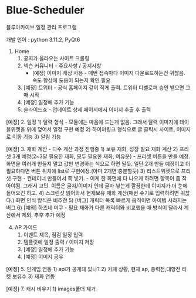 # Blue-Scheduler
블루아카이브 일정 관리 프로그램

개발 언어 : python 3.11.2, PyQt6

1. Home
    1) 공지가 올라오는 사이트 크롤링
    2) 넥슨 커뮤니티 - 주요사항 / 공지사항
        - [예정] 이미지 캐싱 사용 - 매번 접속마다 이미지 다운로드하는건 귀찮음. 속도 향상에 도움이 되는지 확인 필요
    3) [예정] 트위터 - 공식 홈페이지 같이 작게 출력. 트위터 디벨로퍼 승인 받으면 그때 시작
    4) [예정] 일정에 추가 기능
    5) 슬라이드쇼 - 업데이트 상세 페이지에서 이미지 추출 후 출력

[예정] 2. 일정
    1) 달력 형식
        - 모듈에는 마음에 드는게 없음. 그래서 달력 이미지에 테이블위젯을 위에 덮어서 일정 구현 예정 
    2) 하이퍼링크 형식으로 글 클릭시 사이트, 이미지로 이동 기능
    3) 알림 기능
  
[예정] 3. 재화 계산 - 다수 계산 과정 진행중
    1) 보유 재화, 성장 필요 재화 계산
    2) 프리셋 3개 예정(2~3달 필요한 재화, 모두 필요한 재화, 여유분)
        - 프리셋 버튼을 만들 예정. 화면을 여러개 만들지 말고 값만 변경하는 식으로 하면 될듯. 일단 2개 만들 예정이고 더 필요하다면 버튼 위치에 list로 구현예정.(아마 2개면 충분할듯)
    3) 리스트위젯으로 프리셋 구현
        - 컨테이너 만들어서 쭉 넣기.
        - 이게 한 화면에 다 나오게 하려면 항목이 좀 작아야됨. 그래서 고민. 이름은 글자/이미지 인데 글자 넣는게 깔끔한데 이미지가 더 눈에 들어오긴 하고.
    4) 스크린샷 읽어와서 현재보유 재화 계산(매번 수기로 입력하려면 귀찮다.) 화면 인식 방식은 비추천
    5) [버그] 캐릭터 목록 빠르게 움직이면 아이템 사라지는 버그
    6) [예외] 하츠네 미쿠 - 필요 재화가 다른 캐릭터와 비교했을 때 방식이 달라서 계산에서 제외. 추후 추가 예정

4. AP 가이드
    1) 이벤트 제목, 점검 일정 입력
    2) 템플릿에 일정 출력 / 이미지 저장
    3) [예정] 일정에 추가 기능
    4) [예정] 이미지 공유
  
[예정] 5. 인게임 연동
    1) api가 공개돼 있나?
    2) 카페 상황, 현재 ap, 총력전,대항전 티켓 보유수
    3) 재화 연동

[예정] 7. 캐시 비우기
    1) images폴더 제거